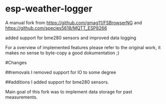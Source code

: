 # esp-weather-logger

A manual fork from https://github.com/gmag11/FSBrowserNG and  https://github.com/species5618/MQTT_ESP8266

added support for bme280 sensors and improved data logging 

For a overview of implemented features please refer to the original work, it makes no sense to byte-copy a good dokumentation ;)

#Changes

##removals
I removed support for IO to some degree

##additions
I added support for bme280 sensors.

Main goal of this fork was to implement data storage for past measurements.

